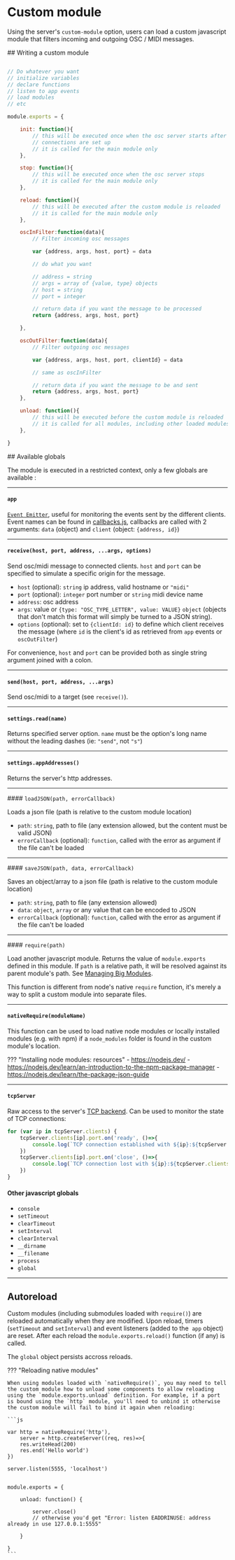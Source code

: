 # Custom module

Using the server's `custom-module` option, users can load a custom javascript module that filters incoming and outgoing OSC / MIDI messages.

## Writing a custom module


```js

// Do whatever you want
// initialize variables
// declare functions
// listen to app events
// load modules
// etc

module.exports = {

    init: function(){
        // this will be executed once when the osc server starts after
        // connections are set up
        // it is called for the main module only
    },

    stop: function(){
        // this will be executed once when the osc server stops
        // it is called for the main module only
    },

    reload: function(){
        // this will be executed after the custom module is reloaded
        // it is called for the main module only
    },

    oscInFilter:function(data){
        // Filter incoming osc messages

        var {address, args, host, port} = data

        // do what you want

        // address = string
        // args = array of {value, type} objects
        // host = string
        // port = integer

        // return data if you want the message to be processed
        return {address, args, host, port}

    },

    oscOutFilter:function(data){
        // Filter outgoing osc messages

        var {address, args, host, port, clientId} = data

        // same as oscInFilter

        // return data if you want the message to be and sent
        return {address, args, host, port}
    },

    unload: function(){
        // this will be executed before the custom module is reloaded
        // it is called for all modules, including other loaded modules
    },

}

```

## Available globals

The module is executed in a restricted context, only a few globals are available :

----

#### `app`
[`Event Emitter`](https://nodejs.org/api/events.html#events_class_eventemitter), useful for monitoring the events sent by the different clients. Event names can be found in [callbacks.js](https://github.com/jean-emmanuel/open-stage-control/blob/master/src/server/callbacks.js), callbacks are called with 2 arguments: `data` (object) and `client` (object: `{address, id}`)

----

#### `receive(host, port, address, ...args, options)`

Send osc/midi message to connected clients. `host` and `port` can be specified to simulate a specific origin for the message.

- `host` (optional): `string` ip address, valid hostname or `"midi"`
- `port` (optional): `integer` port number or `string` midi device name
- `address`: osc address
- `args`: value or `{type: "OSC_TYPE_LETTER", value: VALUE}` `object` (objects that don't match this format will simply be turned to a JSON string).
- `options` (optional): set to `{clientId: id}` to define which client receives the message (where `id` is the client's id as retrieved from `app` events or `oscOutFilter`)

For convenience, `host` and `port` can be provided both as single string argument joined with a colon.

----

#### `send(host, port, address, ...args)`

Send osc/midi to a target (see `receive()`).

----

#### `settings.read(name)`

Returns specified server option. `name` must be the option's long name without the leading dashes (ie: `"send"`, not `"s"`)

----

#### `settings.appAddresses()`

Returns the server's http addresses.

----

#### `loadJSON(path, errorCallback)`

Loads a json file (path is relative to the custom module location)

- `path`: `string`, path to file (any extension allowed, but the content must be valid JSON)
- `errorCallback` (optional): `function`, called with the error as argument if the file can't be loaded


----

#### `saveJSON(path, data, errorCallback)`

Saves an object/array to a json file (path is relative to the custom module location)

- `path`: `string`, path to file (any extension allowed)
- `data`: `object`, `array` or any value that can be encoded to JSON
- `errorCallback` (optional): `function`, called with the error as argument if the file can't be loaded

----

#### `require(path)`

Load another javascript module. Returns the value of `module.exports` defined in this module. If `path` is a relative path, it will be resolved against its parent module's path. See [Managing Big Modules](../managing-big-modules).

This function is different from node's native `require` function, it's merely a way to split a custom module into separate files.

----

#### `nativeRequire(moduleName)`

This function can be used to load native node modules or locally installed modules (e.g. with npm) if a `node_modules` folder is found in the custom module's location.

??? "Installing node modules: resources"
    - https://nodejs.dev/
    - https://nodejs.dev/learn/an-introduction-to-the-npm-package-manager
    - https://nodejs.dev/learn/the-package-json-guide

----

#### `tcpServer`

Raw access to the server's [TCP backend](https://github.com/jean-emmanuel/open-stage-control/blob/master/src/server/osc/tcp.js). Can be used to monitor the state of TCP connections:

```js
for (var ip in tcpServer.clients) {
    tcpServer.clients[ip].port.on('ready', ()=>{
        console.log(`TCP connection established with ${ip}:${tcpServer.clients[ip].remotePort}`)
    })
    tcpServer.clients[ip].port.on('close', ()=>{
        console.log(`TCP connection lost with ${ip}:${tcpServer.clients[ip].remotePort}`)
    })
}
```


#### Other javascript globals

- `console`
- `setTimeout`
- `clearTimeout`
- `setInterval`
- `clearInterval`
- `__dirname`
- `__filename`
- `process`
- `global`

----


## Autoreload

Custom modules (including submodules loaded with `require()`) are reloaded automatically when they are modified. Upon reload, timers (`setTimeout` and `setInterval`) and event listeners (added to the  `app` object) are reset. After each reload the `module.exports.reload()` function (if any) is called.

The `global` object persists accross reloads.

??? "Reloading native modules"

    When using modules loaded with `nativeRequire()`, you may need to tell the custom module how to unload some components to allow reloading using the `module.exports.unload` definition. For example, if a port is bound using the `http` module, you'll need to unbind it otherwise the custom module will fail to bind it again when reloading:

    ```js

    var http = nativeRequire('http'),
        server = http.createServer((req, res)=>{
        res.writeHead(200)
        res.end('Hello world')
    })

    server.listen(5555, 'localhost')


    module.exports = {

        unload: function() {

            server.close()
            // otherwise you'd get "Error: listen EADDRINUSE: address already in use 127.0.0.1:5555"

        }

    }
    ```
